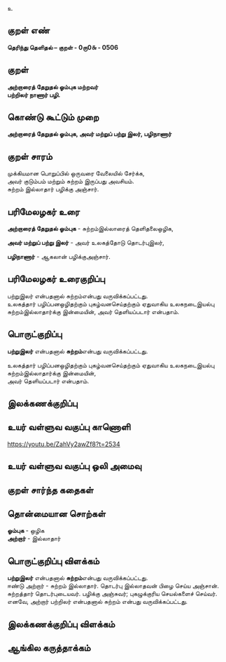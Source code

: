உ

## குறள் எண் 

**தெரிந்து தெளிதல்  – குறள் - 0ரு0௬ - 0506**  

## குறள் 

**அற்றாரைத் தேறுதல் ஓம்புக மற்றவர்  
பற்றிலர் நாணார் பழி.**

## கொண்டு கூட்டும் முறை

**அற்றாரைத் தேறுதல் ஓம்புக, அவர் மற்றுப் பற்று இலர், பழிநாணார்**

## குறள் சாரம் 

முக்கியமான பொறுப்பில் ஒருவரை வேலையில் சேர்க்க,  
அவர் குடும்பம் மற்றும் சுற்றம் இருப்பது அவசியம்.  
சுற்றம் இல்லாதார் பழிக்கு அஞ்சார்.  

## பரிமேலழகர் உரை

**அற்றாரைத் தேறுதல் ஓம்புக** - சுற்றம்இல்லாரைத் தெளிதலைஒழிக,  

**அவர் மற்றுப் பற்று இலர்** - அவர் உலகத்தோடு தொடர்புஇலர்,  

**பழிநாணார்** - ஆகலான் பழிக்குஅஞ்சார்.   
 

## பரிமேலழகர் உரைகுறிப்பு   

பற்றுஇலர் என்பதனால் சுற்றம்என்பது வருவிக்கப்பட்டது.  
உலகத்தார் பழிப்பனஒழிதற்கும் புகழ்வனசெய்தற்கும் ஏதுவாகிய உலகநடைஇயல்பு சுற்றம்இல்லாதார்க்கு இன்மையின், அவர் தெளியப்படார் என்பதாம்.   

## பொருட்குறிப்பு 

**பற்றுஇலர்** என்பதனால் **சுற்றம்**என்பது வருவிக்கப்பட்டது. 

உலகத்தார் பழிப்பனஒழிதற்கும் புகழ்வனசெய்தற்கும் ஏதுவாகிய உலகநடைஇயல்பு சுற்றம்இல்லாதார்க்கு இன்மையின்,  
அவர் தெளியப்படார் என்பதாம்.   

## இலக்கணக்குறிப்பு  


## உயர் வள்ளுவ வகுப்பு காணொளி

https://youtu.be/ZahVy2awZf8?t=2534

## உயர் வள்ளுவ வகுப்பு ஒலி அமைவு 

 
## குறள் சார்ந்த கதைகள் 


## தொன்மையான சொற்கள்

**ஓம்புக** - ஒழிக  
**அற்றார்** - இல்லாதார்  

## பொருட்குறிப்பு விளக்கம்

**பற்றுஇலர்** என்பதனால் **சுற்றம்**என்பது வருவிக்கப்பட்டது.   
ஈண்டு அற்றார் - சுற்றம் இல்லாதார். தொடர்பு இல்லாதவன் பிழை செய்ய அஞ்சான்.   
சுற்றத்தார் தொடர்புடையவர். பழிக்கு அஞ்சுவர்; புகழுக்குரிய செயல்களைச் செய்வர்.   
எனவே, அற்றார் பற்றிலர் என்பதனால் சுற்றம் என்பது வருவிக்கப்பட்டது.   

## இலக்கணக்குறிப்பு விளக்கம்


## ஆங்கில கருத்தாக்கம் 


